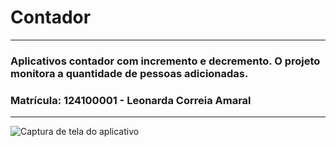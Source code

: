 # Contador
---
### Aplicativos contador com incremento e decremento. O projeto monitora a quantidade de pessoas adicionadas.
### Matrícula: 124100001 - Leonarda Correia Amaral
---
![Captura de tela do aplicativo]("imagem/captura.png")
